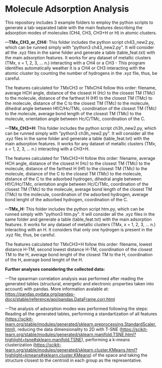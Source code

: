 # Molecule Adsorption Analysis

This repository includes 3 example folders to employ the python scripts to generate a tab-separated table with the main features describing the adsorption modes of molecules (CH4, CH3, CH3+H or H) in atomic clusters.

**--TMx_CH3_or_CH4:** This folder includes the python script ch43_new2.py, which can be runned simply with "python3 ch43_new2.py". It will consider all the .xyz files in the same folder and generate a table (table_feat.txt) with the main adsorption features. It works for any dataset of metallic clusters (TMx, x = 1, 2, 3, ... n.) interacting with a CH4 or a CH3 - This program identifies automatically weather it is a CH4 or CH3 interacting with the atomic cluster by counting the number of hydrogens in the .xyz file, thus, be careful.

The features calculated for TMxCH3 or TMxCH4 follow this order: filename, average HCH angle, distance of the closest H (Hc) to the closest TM (TMc) to the molecule, distance of the farthest H (Hf) to the closest TM (TMc) to the molecule, distance of the C to the closest TM (TMc) to the molecule, dihedral angle between Hf/C/Hc/TMc, coordination of the closest TM (TMc) to the molecule, average bond length of the closest TM (TMc) to the molecule, orientation angle between Hc/C/TMc, coordination of the C.

**--TMx_CH3+H:** This folder includes the python script ch3h_new2.py, which can be runned simply with "python3 ch3h_new2.py". It will consider all the .xyz files in the same folder and generate a table (table_feat.txt) with the main adsorption features. It works for any dataset of metallic clusters (TMx, x = 1, 2, 3, ... n.) interacting with a CH3+H.

The features calculated for TMxCH3+H follow this order: filename, average HCH angle, distance of the closest H (Hc) to the closest TM (TMc) to the molecule, distance of the farthest H (Hf) to the closest TM (TMc) to the molecule, distance of the C to the closest TM (TMc) to the molecule, distance of the C to the adsorbed hydrogen, dihedral angle between Hf/C/Hc/TMc, orientation angle between Hc/C/TMc, coordination of the closest TM (TMc) to the molecule, average bond length of the closest TM (TMc) to the molecule, coordination of the adsorbed hydrogen, average bond lenght of the adsorbed hydrogen, coordination of the C.

**--TMx_H:** This folder includes the python script htm.py, which can be runned simply with "python3 htm.py". It will consider all the .xyz files in the same folder and generate a table (table_feat.txt) with the main adsorption features. It works for any dataset of metallic clusters (TMx, x = 1, 2, 3, ... n.) interacting with an H. It considers that only one hydrogen is present in the .xyz file, thus, be careful.

The features calculated for TMxCH3+H follow this order: filename, lowest distance H-TM, second lowest distance H-TM, coordination of the closest TM to the H, average bond lenght of the closest TM to the H, coordination of the H, average bond lenght of the H.


**Further analyses considering the collected data:**

--The spearman correlation analysis was performed after reading the generated tables (structural, energetic and electronic properties taken into account) with pandas. More information avalable at: https://pandas.pydata.org/pandas-docs/stable/reference/api/pandas.DataFrame.corr.html

--The analysis of adsorption modes was performed following the steps: Reading all the generated tables, performing a standartization of all features (https://scikit-learn.org/stable/modules/generated/sklearn.preprocessing.StandardScaler.html), reducing the data dimensionality to 2D with T-SNE (https://scikit-learn.org/stable/modules/generated/sklearn.manifold.TSNE.html?highlight=tsne#sklearn.manifold.TSNE), performing a k-means clusterization (https://scikit-learn.org/stable/modules/generated/sklearn.cluster.KMeans.html?highlight=kmeans#sklearn.cluster.KMeans) of the space and taking the structure closest to the centroid in each group as the representative.

